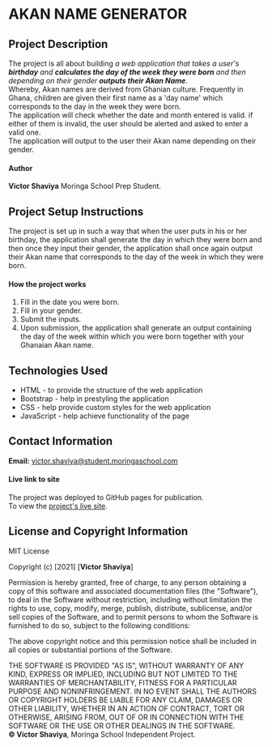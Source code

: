# AKAN NAME GENERATOR
## Project Description
The project is all about building *a web application that takes a user's **birthday** and **calculates the day of the week they were born** and then depending on their gender **outputs their Akan Name***.    
Whereby, Akan names are derived from Ghanian culture. Frequently in Ghana, children are given their first name as a 'day name' which corresponds to the day in the week they were born.    
The application will check whether the date and month entered is valid. if either of them is invalid,  the user should be alerted and asked to enter a valid one.    
The application will output to the user their Akan name depending on their gender.
#### Author
**Victor Shaviya**
Moringa School Prep Student.
## Project Setup Instructions
The project is set up in such a way that when the user puts in his or her birthday, the application shall generate the day in which they were born and then once they input their gender, the application shall once again output their Akan name that corresponds to the day of the week in which they were born.
#### How the project works
1. Fill in the date you were born.
2. Fill in your gender.
3. Submit the inputs.
4. Upon submission, the application shall generate an output containing the day of the week within which you were born together with your Ghanaian Akan name.
## Technologies Used
- HTML - to provide the structure of the web application
- Bootstrap - help in prestyling the application
- CSS - help provide custom styles for the web application
- JavaScript - help achieve functionality of the page
## Contact Information
**Email:** [victor.shaviya@student.moringaschool.com](#)
#### Live link to site
The project was deployed to GitHub pages for publication.     
To view the [project's live site](https://shaviyavictor.github.io/akan_name_generator/).
## License and Copyright Information
MIT License

Copyright (c) [2021] [**Victor Shaviya**]

Permission is hereby granted, free of charge, to any person obtaining a copy
of this software and associated documentation files (the "Software"), to deal
in the Software without restriction, including without limitation the rights
to use, copy, modify, merge, publish, distribute, sublicense, and/or sell
copies of the Software, and to permit persons to whom the Software is
furnished to do so, subject to the following conditions:

The above copyright notice and this permission notice shall be included in all
copies or substantial portions of the Software.

THE SOFTWARE IS PROVIDED "AS IS", WITHOUT WARRANTY OF ANY KIND, EXPRESS OR
IMPLIED, INCLUDING BUT NOT LIMITED TO THE WARRANTIES OF MERCHANTABILITY,
FITNESS FOR A PARTICULAR PURPOSE AND NONINFRINGEMENT. IN NO EVENT SHALL THE
AUTHORS OR COPYRIGHT HOLDERS BE LIABLE FOR ANY CLAIM, DAMAGES OR OTHER
LIABILITY, WHETHER IN AN ACTION OF CONTRACT, TORT OR OTHERWISE, ARISING FROM,
OUT OF OR IN CONNECTION WITH THE SOFTWARE OR THE USE OR OTHER DEALINGS IN THE
SOFTWARE.     
**© Victor Shaviya**, Moringa School Independent Project.